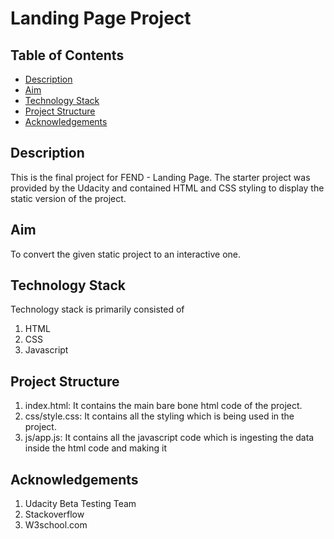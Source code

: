 # Landing Page Project

## Table of Contents

* [Description](#description)
* [Aim](#aim)
* [Technology Stack](#technology-stack)
* [Project Structure](#project-structure)
* [Acknowledgements](#acknowledgements)

## Description
This is the final project for FEND - Landing Page.
The starter project was provided by the Udacity and contained HTML and CSS styling to display the static version of the project.

## Aim
To convert the given static project to an interactive one.

## Technology Stack
Technology stack is primarily consisted of
1. HTML
2. CSS
3. Javascript

## Project Structure
1. index.html: It contains the main bare bone html code of the project.
2. css/style.css: It contains all the styling which is being used in the project.
3. js/app.js: It contains all the javascript code which is ingesting the data inside the html code and making it

## Acknowledgements
1. Udacity Beta Testing Team
2. Stackoverflow
3. W3school.com
